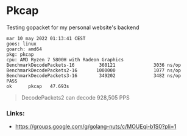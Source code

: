 # Pkcap

Testing gopacket for my personal website's backend

```
mar 10 may 2022 01:13:41 CEST
goos: linux
goarch: amd64
pkg: pkcap
cpu: AMD Ryzen 7 5800H with Radeon Graphics
BenchmarkDecodePackets-16         360121              3036 ns/op
BenchmarkDecodePackets2-16       1000000              1077 ns/op
BenchmarkDecodePackets3-16        349202              3482 ns/op
PASS
ok      pkcap   47.693s
```

> DecodePackets2 can decode 928,505 PPS

### Links:

- https://groups.google.com/g/golang-nuts/c/MOUEqi-b1S0?pli=1